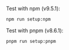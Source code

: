 Test with npm (v9.5.1):

```bash
npm run setup:npm
```

Test with pnpm (v8.6.1):

```bash
pnpm run setup:pnpm
```
